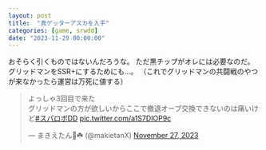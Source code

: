 ```yaml
---
layout: post
title:  "真ゲッターアスカを入手"
categories: [game, srwdd]
date: "2023-11-29 00:00:00"
---
```


おそらく引くものではないんだろうな。
ただ黒チップがオレには必要なのだ。
グリッドマンをSSR+にするためにも...。
（これでグリッドマンの共闘戦のやつが来なかったら運営は万死に値する）

<blockquote class="twitter-tweet tw-align-center"><p lang="ja" dir="ltr">よっしゃ3回目で来た<br>グリッドマンの方が欲しいからここで撤退オーブ交換できないのは痛いけど<a href="https://twitter.com/hashtag/%E3%82%B9%E3%83%91%E3%83%AD%E3%83%9CDD?src=hash&amp;ref_src=twsrc%5Etfw">#スパロボDD</a> <a href="https://t.co/a1S7DIOP9c">pic.twitter.com/a1S7DIOP9c</a></p>&mdash; まきえたん🥦☘️ (@makietanX) <a href="https://twitter.com/makietanX/status/1729107602053955755?ref_src=twsrc%5Etfw">November 27, 2023</a></blockquote> <script async src="https://platform.twitter.com/widgets.js" charset="utf-8"></script>

